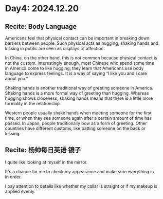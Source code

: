 
# Day4: 2024.12.20

## Recite: Body Language

Americans feel that physical contact can be important in 
breaking down barriers between people. 
Such physical acts as hugging, 
shaking hands and kissing in public 
are seen as displays of affection.

In China, on the other hand, 
this is not common because physical contact is not the custom. 
Interestingly enough, 
most Chinese who spend some time in America 
come to like hugging; 
they learn that Americans use body language to express feelings. 
It is a way of saying “I like you and I care about you.”

Shaking hands is another traditional way of greeting someone in America. 
Shaking hands is a more formal way of greeting than hugging.
Whereas hugging shows closeness, 
shaking hands means that there is 
a little more formality in the relationship.

Western people usually shake hands 
when meeting someone for the first time, 
or when they see someone again after a certain amount of time has passed. 
In Japan, people traditionally bow as a form of greeting. 
Other countries have different customs, 
like patting someone on the back or kissing.

## Recite: 杨帅每日英语 镜子

I quite like looking at myself in the mirror.

It's a chance for me to check my appearance and make sure everything is in order.

I pay attention to details like whether 
my collar is straight or if my makeup is applied evenly.


